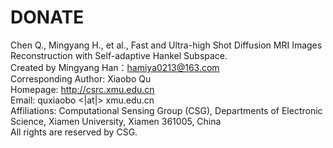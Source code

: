 # DONATE
Chen Q., Mingyang H., et al., Fast and Ultra-high Shot Diffusion MRI Images Reconstruction with Self-adaptive Hankel Subspace.  
Created by Mingyang Han：hamiya0213@163.com  
Corresponding Author: Xiaobo Qu  
Homepage: http://csrc.xmu.edu.cn  
Email: quxiaobo <|at|> xmu.edu.cn  
Affiliations: Computational Sensing Group (CSG), Departments of Electronic Science, Xiamen University, Xiamen 361005, China  
All rights are reserved by CSG.  

